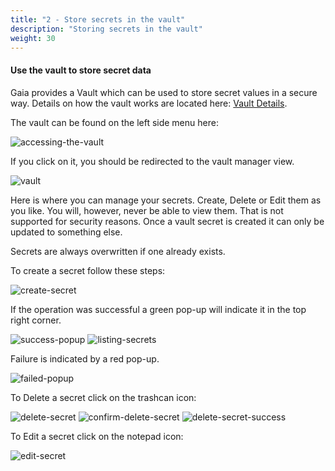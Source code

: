 ```yaml
---
title: "2 - Store secrets in the vault"
description: "Storing secrets in the vault"
weight: 30
---
```


#### Use the vault to store secret data

Gaia provides a Vault which can be used to store secret values in a secure way. Details on how the vault works
are located here: [Vault Details](https://github.com/gaia-pipeline/gaia/blob/master/security/README.md).

The vault can be found on the left side menu here:

![accessing-the-vault](/images/vault-button.png?width=450px)

If you click on it, you should be redirected to the vault manager view.

![vault](/images/vault.png?width=450px)

Here is where you can manage your secrets. Create, Delete or Edit them as you like. You will, however, never
be able to view them. That is not supported for security reasons. Once a vault secret is created it can only
be updated to something else.

Secrets are always overwritten if one already exists.

To create a secret follow these steps:

![create-secret](/images/create-secret.png?width=450px)

If the operation was successful a green pop-up will indicate it in the top right corner.

![success-popup](/images/create-secret-success.png?width=450px)
![listing-secrets](/images/list-secret.png?width=450px)

Failure is indicated by a red pop-up.

![failed-popup](/images/create-secret-failed.png?width=450px)

To Delete a secret click on the trashcan icon:

![delete-secret](/images/delete-secret.png?width=450px)
![confirm-delete-secret](/images/confirm-delete-secret.png?width=450px)
![delete-secret-success](/images/delete-secret-success.png?width=450px)

To Edit a secret click on the notepad icon:

![edit-secret](/images/edit-secret.png?width=450px)

